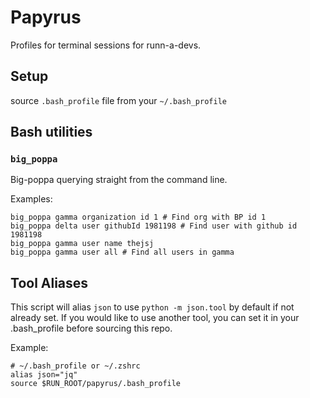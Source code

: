 # Papyrus

Profiles for terminal sessions for runn-a-devs.

## Setup
source `.bash_profile` file from your `~/.bash_profile`

## Bash utilities

### `big_poppa`

Big-poppa querying straight from the command line.

Examples:

```
big_poppa gamma organization id 1 # Find org with BP id 1
big_poppa delta user githubId 1981198 # Find user with github id 1981198
big_poppa gamma user name thejsj
big_poppa gamma user all # Find all users in gamma
```

## Tool Aliases

This script will alias `json` to use `python -m json.tool` by default if not already set.
If you would like to use another tool, you can set it in your .bash_profile before sourcing this repo.

Example:

```
# ~/.bash_profile or ~/.zshrc
alias json="jq"
source $RUN_ROOT/papyrus/.bash_profile
```
